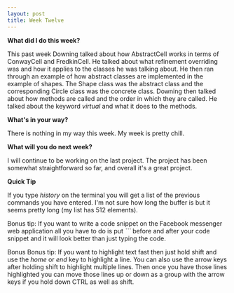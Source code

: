 ```yaml
---
layout: post
title: Week Twelve
---
```


**What did I do this week?**

This past week Downing talked about how AbstractCell works in terms of ConwayCell and FredkinCell. He talked about what refinement overriding was and how it applies to the classes he was talking about. He then ran through an example of how abstract classes are implemented in the example of shapes. The Shape class was the abstract class and the corresponding Circle class was the concrete class. Downing then talked about how methods are called and the order in which they are called. He talked about the keyword _virtual_ and what it does to the methods.

**What's in your way?**

There is nothing in my way this week. My week is pretty chill.


**What will you do next week?**

I will continue to be working on the last project. The project has been somewhat straightforward so far, and overall it's a great project.


**Quick Tip**

If you type _history_ on the terminal you will get a list of the previous commands you have entered. I'm not sure how long the buffer is but it seems pretty long (my list has 512 elements).


Bonus tip: If you want to write a code snippet on the Facebook messenger web application all you have to do is put _```_ before and after your code snippet and it will look better than just typing the code.

Bonus Bonus tip: If you want to highlight text fast then just hold shift and use the _home_ or _end_ key to highlight a line. You can also use the arrow keys after holding shift to highlight multiple lines. Then once you have those lines highlighted you can move those lines up or down as a group with the arrow keys if you hold down CTRL as well as shift.
